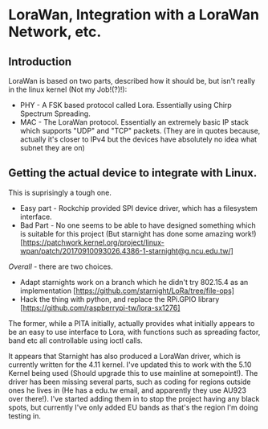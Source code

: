 # LoraWan, Integration with a LoraWan Network, etc.

## Introduction

LoraWan is based on two parts, described how it should be, but isn't really in the linux kernel (Not my Job!(?)!):
* PHY - A FSK based protocol called Lora. Essentially using Chirp Spectrum Spreading.
* MAC - The LoraWan protocol. Essentially an extremely basic IP stack which supports "UDP" and "TCP" packets. (They are in quotes because, actually it's closer to IPv4 but the devices have absolutely no idea what subnet they are on) 

## Getting the actual device to integrate with Linux.

This is suprisingly a tough one. 
* Easy part - Rockchip provided SPI device driver, which has a filesystem interface.
* Bad Part - No one seems to be able to have designed something which is suitable for this project (But starnight has done some amazing work!) [https://patchwork.kernel.org/project/linux-wpan/patch/20170910093026.4386-1-starnight@g.ncu.edu.tw/]

_Overall_ - there are two choices. 
* Adapt starnights work on a branch which he didn't try 802.15.4 as an implementation [https://github.com/starnight/LoRa/tree/file-ops]
* Hack the thing with python, and replace the RPi.GPIO library [https://github.com/raspberrypi-tw/lora-sx1276]

The former, while a PITA initially, actually provides what initially appears to be an easy to use interface to Lora, with functions such as spreading factor, band etc all controllable using ioctl calls.

It appears that Starnight has also produced a LoraWan driver, which is currently written for the 4.11 kernel. I've updated this to work with the 5.10 Kernel being used (Should upgrade this to use mainline at somepoint!). The driver has been missing several parts, such as coding for regions outside ones he lives in (He has a edu.tw email, and apparently they use AU923 over there!). I've started adding them in to stop the project having any black spots, but currently I've only added EU bands as that's the region I'm doing testing in.

